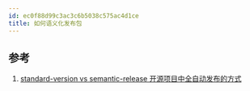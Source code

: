 ```yaml
---
id: ec0f88d99c3ac3c6b5038c575ac4d1ce
title: 如何语义化发布包
---
```


## 参考

1. [standard-version vs semantic-release 开源项目中全自动发布的方式](https://medium.com/@kevinkreuzer/the-way-to-fully-automated-releases-in-open-source-projects-44c015f38fd6)
